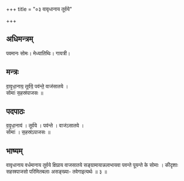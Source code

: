 +++
title = "०३ वावृधानाय तूर्वये"

+++
## अधिमन्त्रम्
पवमानः सोमः। मेध्यातिथिः। गायत्री।

## मन्त्रः
वा॒वृ॒धा॒नाय॒ तूर्व॑ये॒ पव॑न्ते॒ वाज॑सातये ।  
सोमाः॑ स॒हस्र॑पाजसः ॥

## पदपाठः
व॒वृ॒धा॒नाय॑ । तूर्व॑ये । पव॑न्ते । वाज॑ऽसातये ।  
सोमाः॑ । स॒हस्र॑ऽपाजसः ॥

## भाष्यम्
वावृधानाय वर्धमानाय तूर्वये क्षिप्राय वाजसातये सङ्ग्रामायान्नलाभायवा पवन्ते पूयन्ते के सोमाः । कीदृशाः सहस्रपाजसो परिमितबलाः असङ्ख्या- तवेगाइत्यर्थः ॥ ३ ॥